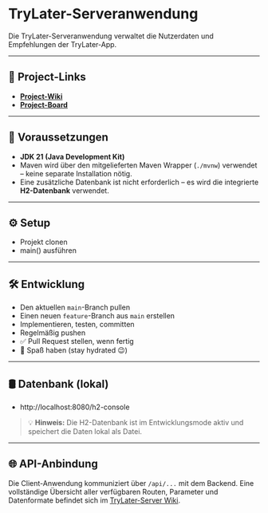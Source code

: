 # TryLater-Serveranwendung
Die TryLater-Serveranwendung verwaltet die Nutzerdaten und Empfehlungen der TryLater-App.

---

## 🔗 Project-Links
- **[Project-Wiki](https://github.com/SpaghettiCodeGang/TryLater-Server/wiki)**
- **[Project-Board](https://github.com/orgs/SpaghettiCodeGang/projects/1)**

---

## 🧰 Voraussetzungen
- **JDK 21 (Java Development Kit)**
- Maven wird über den mitgelieferten Maven Wrapper (`./mvnw`) verwendet – keine separate Installation nötig.
- Eine zusätzliche Datenbank ist nicht erforderlich – es wird die integrierte **H2-Datenbank** verwendet.

---

## ⚙️ Setup
- Projekt clonen
- main() ausführen

---

## 🛠️ Entwicklung
- Den aktuellen `main`-Branch pullen
- Einen neuen `feature`-Branch aus `main` erstellen
- Implementieren, testen, committen
- Regelmäßig pushen
- ✅ Pull Request stellen, wenn fertig
- 🧃 Spaß haben (stay hydrated 😉)

---

## 🛢️ Datenbank (lokal)
- http://localhost:8080/h2-console
> 💡 **Hinweis:** Die H2-Datenbank ist im Entwicklungsmode aktiv und speichert die Daten lokal als Datei.

---

## 🌐 API-Anbindung

Die Client-Anwendung kommuniziert über `/api/...` mit dem Backend.
Eine vollständige Übersicht aller verfügbaren Routen, Parameter und Datenformate befindet sich im [TryLater-Server Wiki](https://github.com/SpaghettiCodeGang/TryLater-Server/wiki).
